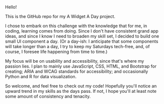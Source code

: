 <p>Hello! 
<p>This is the GitHub repo for my A Widget A Day project. 
<p>I chose to embark on this challenge with the knowledge that for me, in coding, learning comes from doing. Since I don't have consistent grand app ideas, and since I know I need to broaden my skill set, I decided to build one small UI component a day. (Or a day-ish: I anticipate that some components will take longer than a day, I try to keep my Saturdays tech-free, and, of course, I foresee life happening from time to time.)
<p>My focus will be on usability and accessibility, since that's where my passion lies. I plan to mainly use JavaScript, CSS, HTML, and Bootstrap for creating; ARIA and WCAG standards for accessibility; and occasionally Python and R for data visualization.
<p>So welcome, and feel free to check out my code! Hopefully you'll notice an upward trend in my skills as the days pass. If not, I hope you'll at least note some amount of consistency and tenacity. 
